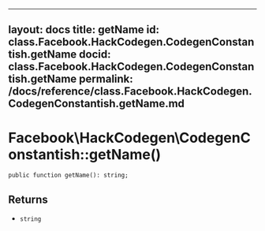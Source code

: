 
***

layout: docs
title: getName
id: class.Facebook.HackCodegen.CodegenConstantish.getName
docid: class.Facebook.HackCodegen.CodegenConstantish.getName
permalink: /docs/reference/class.Facebook.HackCodegen.CodegenConstantish.getName.md
---







# Facebook\\HackCodegen\\CodegenConstantish::getName()




``` Hack
public function getName(): string;
```




## Returns




* ` string `